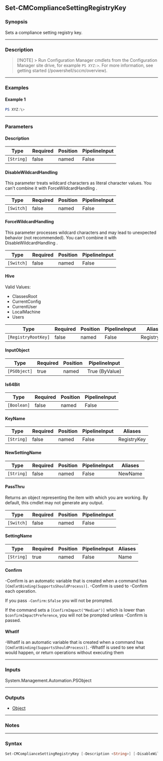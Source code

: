 Set-CMComplianceSettingRegistryKey
----------------------------------




### Synopsis
Sets a compliance setting registry key.



---


### Description

> [!NOTE] > Run Configuration Manager cmdlets from the Configuration Manager site drive, for example `PS XYZ:>`. For more information, see getting started (/powershell/sccm/overview).



---


### Examples
#### Example 1
```PowerShell
PS XYZ:\>
```



---


### Parameters
#### **Description**








|Type      |Required|Position|PipelineInput|
|----------|--------|--------|-------------|
|`[String]`|false   |named   |False        |



#### **DisableWildcardHandling**

This parameter treats wildcard characters as literal character values. You can't combine it with ForceWildcardHandling .






|Type      |Required|Position|PipelineInput|
|----------|--------|--------|-------------|
|`[Switch]`|false   |named   |False        |



#### **ForceWildcardHandling**

This parameter processes wildcard characters and may lead to unexpected behavior (not recommended). You can't combine it with DisableWildcardHandling .






|Type      |Required|Position|PipelineInput|
|----------|--------|--------|-------------|
|`[Switch]`|false   |named   |False        |



#### **Hive**





Valid Values:

* ClassesRoot
* CurrentConfig
* CurrentUser
* LocalMachine
* Users






|Type               |Required|Position|PipelineInput|Aliases     |
|-------------------|--------|--------|-------------|------------|
|`[RegistryRootKey]`|false   |named   |False        |RegistryHive|



#### **InputObject**








|Type        |Required|Position|PipelineInput |
|------------|--------|--------|--------------|
|`[PSObject]`|true    |named   |True (ByValue)|



#### **Is64Bit**








|Type       |Required|Position|PipelineInput|
|-----------|--------|--------|-------------|
|`[Boolean]`|false   |named   |False        |



#### **KeyName**








|Type      |Required|Position|PipelineInput|Aliases    |
|----------|--------|--------|-------------|-----------|
|`[String]`|false   |named   |False        |RegistryKey|



#### **NewSettingName**








|Type      |Required|Position|PipelineInput|Aliases|
|----------|--------|--------|-------------|-------|
|`[String]`|false   |named   |False        |NewName|



#### **PassThru**

Returns an object representing the item with which you are working. By default, this cmdlet may not generate any output.






|Type      |Required|Position|PipelineInput|
|----------|--------|--------|-------------|
|`[Switch]`|false   |named   |False        |



#### **SettingName**








|Type      |Required|Position|PipelineInput|Aliases|
|----------|--------|--------|-------------|-------|
|`[String]`|true    |named   |False        |Name   |



#### **Confirm**
-Confirm is an automatic variable that is created when a command has ```[CmdletBinding(SupportsShouldProcess)]```.
-Confirm is used to -Confirm each operation.

If you pass ```-Confirm:$false``` you will not be prompted.


If the command sets a ```[ConfirmImpact("Medium")]``` which is lower than ```$confirmImpactPreference```, you will not be prompted unless -Confirm is passed.

#### **WhatIf**
-WhatIf is an automatic variable that is created when a command has ```[CmdletBinding(SupportsShouldProcess)]```.
-WhatIf is used to see what would happen, or return operations without executing them


---


### Inputs
System.Management.Automation.PSObject





---


### Outputs
* [Object](https://learn.microsoft.com/en-us/dotnet/api/System.Object)






---


### Notes




---


### Syntax
```PowerShell
Set-CMComplianceSettingRegistryKey [-Description <String>] [-DisableWildcardHandling] [-ForceWildcardHandling] [-Hive {ClassesRoot | CurrentConfig | CurrentUser | LocalMachine | Users}] -InputObject <PSObject> [-Is64Bit <Boolean>] [-KeyName <String>] [-NewSettingName <String>] [-PassThru] -SettingName <String> [-Confirm] [-WhatIf] [<CommonParameters>]
```
